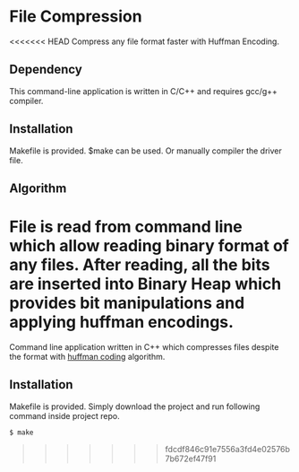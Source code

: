 # File Compression

<<<<<<< HEAD
Compress any file format faster with Huffman Encoding. 

## Dependency

This command-line application is written in C/C++ and requires gcc/g++ compiler.

## Installation 

Makefile is provided. $make can be used. Or manually compiler the driver file.

## Algorithm

File is read from command line which allow reading binary format of any files. After reading, all the bits are inserted into Binary Heap which provides bit manipulations and applying huffman encodings.
=======
Command line application written in C++ which compresses files despite the format with [huffman coding](https://en.wikipedia.org/wiki/Huffman_coding) algorithm.

## Installation

Makefile is provided. Simply download the project and run following command inside project repo.
```
$ make
```
>>>>>>> fdcdf846c91e7556a3fd4e02576b7b672ef47f91
